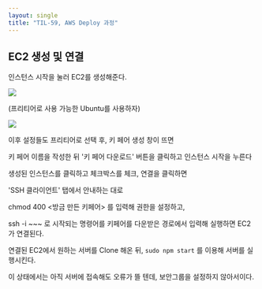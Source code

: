 ```yaml
---
layout: single
title: "TIL-59, AWS Deploy 과정"
---
```


## EC2 생성 및 연결

인스턴스 시작을 눌러 EC2를 생성해준다.

![](https://images.velog.io/images/skagns211/post/831c0f1f-8b82-4abd-86a4-0241605f0f0f/%E1%84%89%E1%85%B3%E1%84%8F%E1%85%B3%E1%84%85%E1%85%B5%E1%86%AB%E1%84%89%E1%85%A3%E1%86%BA%202021-11-22%2023.54.45.png)

(프리티어로 사용 가능한 Ubuntu를 사용하자)

![](https://images.velog.io/images/skagns211/post/a6af2160-5a7c-4019-8752-47d0609ead12/%E1%84%89%E1%85%B3%E1%84%8F%E1%85%B3%E1%84%85%E1%85%B5%E1%86%AB%E1%84%89%E1%85%A3%E1%86%BA%202021-11-22%2023.54.59.png)

이후 설정들도 프리티어로 선택 후, 키 페어 생성 창이 뜨면

키 페어 이름을 작성한 뒤 '키 페어 다운로드' 버튼을 클릭하고 인스턴스 시작을 누른다

생성된 인스턴스를 클릭하고 체크박스를 체크, 연결을 클릭하면

'SSH 클라이언트' 탭에서 안내하는 대로

chmod 400 <방금 만든 키페어> 를 입력해 권한을 설정하고,

ssh -i ~~~ 로 시작되는 명령어를 키페어를 다운받은 경로에서 입력해 실행하면 EC2가 연결된다.

연결된 EC2에서 원하는 서버를 Clone 해온 뒤, `sudo npm start` 를 이용해 서버를 실행시킨다.

이 상태에서는 아직 서버에 접속해도 오류가 뜰 텐데, 보안그룹을 설정하지 않아서이다.
